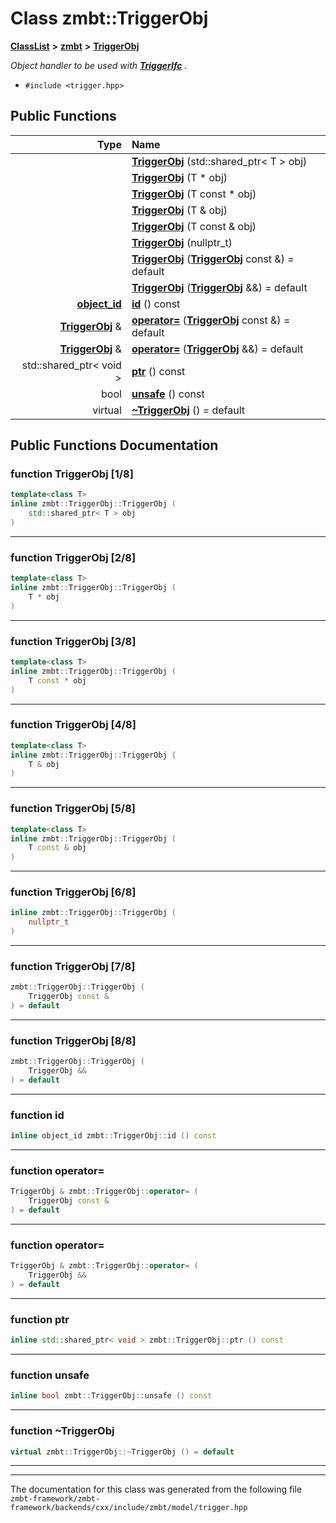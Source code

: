 

# Class zmbt::TriggerObj



[**ClassList**](annotated.md) **>** [**zmbt**](namespacezmbt.md) **>** [**TriggerObj**](classzmbt_1_1TriggerObj.md)



_Object handler to be used with_ [_**TriggerIfc**_](classzmbt_1_1TriggerIfc.md) _._

* `#include <trigger.hpp>`





































## Public Functions

| Type | Name |
| ---: | :--- |
|   | [**TriggerObj**](#function-triggerobj-18) (std::shared\_ptr&lt; T &gt; obj) <br> |
|   | [**TriggerObj**](#function-triggerobj-28) (T \* obj) <br> |
|   | [**TriggerObj**](#function-triggerobj-38) (T const \* obj) <br> |
|   | [**TriggerObj**](#function-triggerobj-48) (T & obj) <br> |
|   | [**TriggerObj**](#function-triggerobj-58) (T const & obj) <br> |
|   | [**TriggerObj**](#function-triggerobj-68) (nullptr\_t) <br> |
|   | [**TriggerObj**](#function-triggerobj-78) ([**TriggerObj**](classzmbt_1_1TriggerObj.md) const &) = default<br> |
|   | [**TriggerObj**](#function-triggerobj-88) ([**TriggerObj**](classzmbt_1_1TriggerObj.md) &&) = default<br> |
|  [**object\_id**](classzmbt_1_1object__id.md) | [**id**](#function-id) () const<br> |
|  [**TriggerObj**](classzmbt_1_1TriggerObj.md) & | [**operator=**](#function-operator) ([**TriggerObj**](classzmbt_1_1TriggerObj.md) const &) = default<br> |
|  [**TriggerObj**](classzmbt_1_1TriggerObj.md) & | [**operator=**](#function-operator_1) ([**TriggerObj**](classzmbt_1_1TriggerObj.md) &&) = default<br> |
|  std::shared\_ptr&lt; void &gt; | [**ptr**](#function-ptr) () const<br> |
|  bool | [**unsafe**](#function-unsafe) () const<br> |
| virtual  | [**~TriggerObj**](#function-triggerobj) () = default<br> |




























## Public Functions Documentation




### function TriggerObj [1/8]

```C++
template<class T>
inline zmbt::TriggerObj::TriggerObj (
    std::shared_ptr< T > obj
) 
```




<hr>



### function TriggerObj [2/8]

```C++
template<class T>
inline zmbt::TriggerObj::TriggerObj (
    T * obj
) 
```




<hr>



### function TriggerObj [3/8]

```C++
template<class T>
inline zmbt::TriggerObj::TriggerObj (
    T const * obj
) 
```




<hr>



### function TriggerObj [4/8]

```C++
template<class T>
inline zmbt::TriggerObj::TriggerObj (
    T & obj
) 
```




<hr>



### function TriggerObj [5/8]

```C++
template<class T>
inline zmbt::TriggerObj::TriggerObj (
    T const & obj
) 
```




<hr>



### function TriggerObj [6/8]

```C++
inline zmbt::TriggerObj::TriggerObj (
    nullptr_t
) 
```




<hr>



### function TriggerObj [7/8]

```C++
zmbt::TriggerObj::TriggerObj (
    TriggerObj const &
) = default
```




<hr>



### function TriggerObj [8/8]

```C++
zmbt::TriggerObj::TriggerObj (
    TriggerObj &&
) = default
```




<hr>



### function id 

```C++
inline object_id zmbt::TriggerObj::id () const
```




<hr>



### function operator= 

```C++
TriggerObj & zmbt::TriggerObj::operator= (
    TriggerObj const &
) = default
```




<hr>



### function operator= 

```C++
TriggerObj & zmbt::TriggerObj::operator= (
    TriggerObj &&
) = default
```




<hr>



### function ptr 

```C++
inline std::shared_ptr< void > zmbt::TriggerObj::ptr () const
```




<hr>



### function unsafe 

```C++
inline bool zmbt::TriggerObj::unsafe () const
```




<hr>



### function ~TriggerObj 

```C++
virtual zmbt::TriggerObj::~TriggerObj () = default
```




<hr>

------------------------------
The documentation for this class was generated from the following file `zmbt-framework/zmbt-framework/backends/cxx/include/zmbt/model/trigger.hpp`

